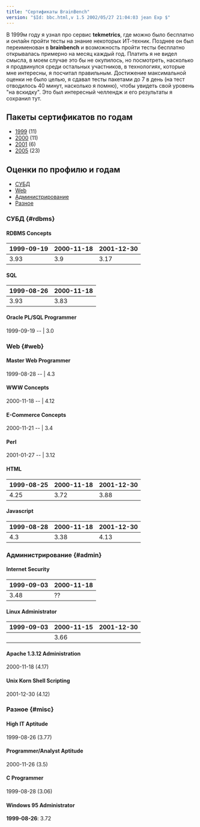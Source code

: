 ```yaml
---
title: "Сертификаты BrainBench"
version: "$Id: bbc.html,v 1.5 2002/05/27 21:04:03 jean Exp $"
---
```


В 1999м году я узнал про сервис **tekmetrics**, где можно было бесплатно и онлайн пройти тесты на знание некоторых ИТ-техник. Позднее он был переименован в **brainbench** и возможность пройти тесты бесплатно открывалась примерно на месяц каждый год. Платить я не видел смысла, в моем случае это бы не окупилось, но посмотреть, насколько я продвинулся среди остальных участников, в технологиях, которые мне интересны, я посчитал правильным. Достижение максимальной оценки не было целью, я сдавал тесты пакетами до 7 в день (на тест отводилось 40 минут, насколько я помню), чтобы увидеть свой уровень "на вскидку". Это был интересный челлендж и его результаты я сохранил тут.

## Пакеты сертификатов по годам

* [1999](archive/brainbench/1999/) (11)
* [2000](archive/brainbench/2000/) (11)
* [2001](archive/brainbench/2001/) (6)
* [2005](archive/brainbench/2005/) (23)

## Оценки по профилю и годам

* [СУБД](archive/brainbench/#rdbms)
* [Web](archive/brainbench/#web)
* [Администрирование](archive/brainbench/#admin)
* [Разное](archive/brainbench/#misc)

### СУБД {#rdbms}

#### RDBMS Concepts

 1999-09-19 | 2000-11-18 | 2001-12-30
 -- | -- | --
 3.93 | 3.9 | 3.17

#### SQL

 1999-08-26 | 2000-11-18
 -- | --
 3.93 | 3.83

#### Oracle PL/SQL Programmer

1999-09-19
-- |
3.0

### Web {#web}

#### Master Web Programmer

1999-08-28
-- |
4.3

#### WWW Concepts

2000-11-18
-- |
4.12

#### E-Commerce Concepts

2000-11-21
-- |
3.4

#### Perl

2001-01-27
-- |
3.12

#### HTML

1999-08-25 | 2000-11-18 | 2001-12-30
-- | -- | -- |
4.25 | 3.72 | 3.88

#### Javascript

1999-08-28 | 2000-11-18 | 2001-12-30
-- | -- | --
4.3 | 3.38 | 4.13

### Администрирование {#admin}

#### Internet Security

1999-09-03 | 2000-11-18
-- | --
3.48 | ??

#### Linux Administrator

1999-09-03 | 2000-11-15 | 2001-12-30
-- | -- | --
 | | 3.66

#### Apache 1.3.12 Administration

2000-11-18 (4.17)

#### Unix Korn Shell Scripting

2001-12-30 (4.12)

### Разное {#misc}

#### High IT Aptitude

1999-08-26 (3.77)

#### Programmer/Analyst Aptitude

2000-11-26 (3.5)

#### C Programmer

1999-08-28 (3.06)

#### Windows 95 Administrator

**1999-08-26**: 3.72